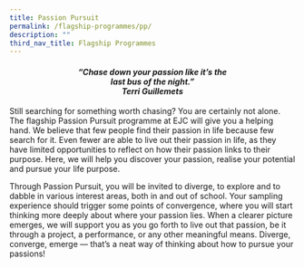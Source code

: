 ```yaml
---
title: Passion Pursuit
permalink: /flagship-programmes/pp/
description: ""
third_nav_title: Flagship Programmes
---
```




<center><h4><em>“Chase down your passion like it’s the<br>last bus of the night.”<br><b>Terri Guillemets</b></em></h4></center>

Still searching for something worth chasing? You are certainly not alone. The flagship Passion Pursuit programme at EJC will give you a helping hand. We believe that few people find their passion in life because few search for it. Even fewer are able to live out their passion in life, as they have limited opportunities to reflect on how their passion links to their purpose. Here, we will help you discover your passion, realise your potential and pursue your life purpose.

Through Passion Pursuit, you will be invited to diverge, to explore and to dabble in various interest areas, both in and out of school. Your sampling experience should trigger some points of convergence, where you will start thinking more deeply about where your passion lies. When a clearer picture emerges, we will support you as you go forth to live out that passion, be it through a project, a performance, or any other meaningful means. Diverge, converge, emerge — that’s a neat way of thinking about how to pursue your passions!